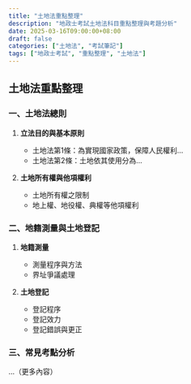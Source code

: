 ```yaml
---
title: "土地法重點整理"
description: "地政士考試土地法科目重點整理與考題分析"
date: 2025-03-16T09:00:00+08:00
draft: false
categories: ["土地法", "考試筆記"]
tags: ["地政士考試", "重點整理", "土地法"]
---
```

## 土地法重點整理

### 一、土地法總則

1. **立法目的與基本原則**

   - 土地法第1條：為實現國家政策，保障人民權利...
   - 土地法第2條：土地依其使用分為...
2. **土地所有權與他項權利**

   - 土地所有權之限制
   - 地上權、地役權、典權等他項權利

### 二、地籍測量與土地登記

1. **地籍測量**

   - 測量程序與方法
   - 界址爭議處理
2. **土地登記**

   - 登記程序
   - 登記效力
   - 登記錯誤與更正

### 三、常見考點分析

...（更多內容）
